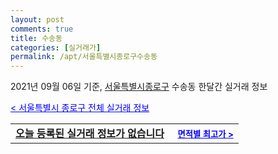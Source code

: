 ```yaml
---
layout: post
comments: true
title: 수송동
categories: [실거래가]
permalink: /apt/서울특별시종로구수송동
---
```


2021년 09월 06일 기준, <a href="/apt/서울특별시종로구">서울특별시종로구</a> 수송동 한달간 실거래 정보

<a style="color: blue;" href="/apt/서울특별시종로구">< 서울특별시 종로구 전체 실거래 정보</a>
<!---- start ---->
<table>
  <tr>
    <td colspan="4" style="font-weight: bold;"><a href="/apt/서울특별시종로구수송동{name_without_space}">오늘 등록된 실거래 정보가 없습니다</a> &nbsp;&nbsp;&nbsp; <a style="color: blue; font-size: smaller;" href="/apt/서울특별시종로구수송동{name_without_space}">면적별 최고가 ></a></td>
  </tr>
    
</table>
<!---- end ---->
    